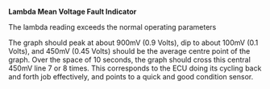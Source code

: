 **Lambda Mean Voltage Fault Indicator**

The lambda reading exceeds the normal operating parameters

The graph should peak at about 900mV (0.9 Volts), dip to about 100mV (0.1 Volts), and 450mV (0.45 Volts) should be the average centre point of the graph. Over the space of 10 seconds, the graph should cross this central 450mV line 7 or 8 times. This corresponds to the ECU doing its cycling back and forth job effectively, and points to a quick and good condition sensor.

